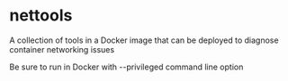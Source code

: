 # nettools
A collection of tools in a Docker image that can be deployed to diagnose container networking issues

Be sure to run in Docker with --privileged command line option